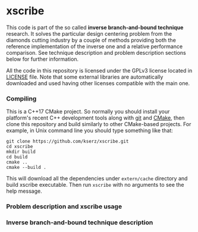 # xscribe

This code is part of the so called **inverse branch-and-bound technique** research. It solves the particular design centering problem from the diamonds cutting industry by a couple of methods providing both the reference implementation of the inverse one and a relative performance comparison. See technique description and problem description sections below for further information.

All the code in this repository is licensed under the GPLv3 license located in [LICENSE](LICENSE) file. Note that some external libraries are automatically downloaded and used having other licenses compatible with the main one.

### Compiling

This is a C++17 CMake project. So normally you should install your platform's recent C++ development tools along with [git](https://git-scm.com/) and [CMake](https://cmake.org), then clone this repository and build similarly to other CMake-based projects. For example, in Unix command line you should type something like that:

```
git clone https://github.com/kserz/xscribe.git
cd xscribe
mkdir build
cd build
cmake ..
cmake --build .
```
This will download all the dependencies under `extern/cache` directory and build xscribe executable. Then run `xscribe` with no arguments to see the help message.

### Problem description and xscribe usage

### Inverse branch-and-bound technique description
